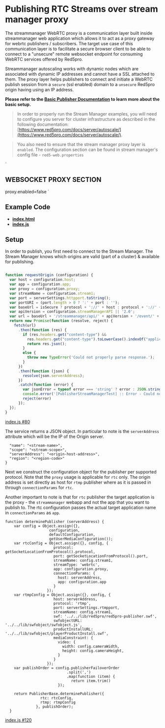 # Publishing RTC Streams over stream manager proxy

The streammanager WebRTC proxy is a communication layer built inside streammanager web application which allows it to act as a proxy gateway for webrtc publishers / subscribers. The target use case of this communication layer is to facilitate a secure browser client to be able to connect to a "unsecure" remote websocket endpoint for consuming WebRTC services offered by Red5pro. 

Streammanager autoscaling works with dynamic nodes which are associated with dynamic IP addresses and cannot have a SSL attached to them. The proxy layer helps publishers to connect and initiate a WebRTC publish session from a `secure` (ssl enabled) domain to a `unsecure` Red5pro origin having using an IP address.


**Please refer to the [Basic Publisher Documentation](../publish/README.md) to learn more about the basic setup.**

> In order to properly run the Stream Manager examples, you will need to configure you server for cluster infrastructure as described in the following documentation: [https://www.red5pro.com/docs/server/autoscale/](https://www.red5pro.com/docs/server/autoscale/).

> You also need to ensure that the stream manager proxy layer is `enabled`. The configuration section can be found in stream manager's config file - `red5-web.properties`

`
## WEBSOCKET PROXY SECTION
proxy.enabled=false
`

## Example Code

- **[index.html](index.html)**
- **[index.js](index.js)**

## Setup

In order to publish, you first need to connect to the Stream Manager. The Stream Manager knows which origins are valid (part of a cluster) & available for publishing.

```js

function requestOrigin (configuration) {
  var host = configuration.host;
  var app = configuration.app;
  var proxy = configuration.proxy;
  var streamName = configuration.stream1;
  var port = serverSettings.httpport.toString();
  var portURI = (port.length > 0 ? ':' + port : '');
  var baseUrl = isSecure ? protocol + '://' + host : protocol + '://' + host + portURI;
  var apiVersion = configuration.streamManagerAPI || '2.0';
  var url = baseUrl + '/streammanager/api/' + apiVersion + '/event/' + app + '/' + streamName + '?action=broadcast';
  return new Promise(function (resolve, reject) {
    fetch(url)
      .then(function (res) {
        if (res.headers.get("content-type") &&
          res.headers.get("content-type").toLowerCase().indexOf("application/json") >= 0) {
          return res.json();
        }
        else {
          throw new TypeError('Could not properly parse response.');
        }
      })
      .then(function (json) {
        resolve(json.serverAddress);
      })
      .catch(function (error) {
        var jsonError = typeof error === 'string' ? error : JSON.stringify(error, null, 2)
        console.error('[PublisherStreamManagerTest] :: Error - Could not request Origin IP from Stream Manager. ' + jsonError)
        reject(error)
      });
  });
}
```

[index.js #80](index.js#L80)

The service returns a JSON object. In particular to note is the `serverAddress` attribute which will be the IP of the Origin server.

```
  "name": "<stream-name>",
  "scope": "<stream-scope>",
  "serverAddress": "<origin-host-address>",
  "region": "<region-code>"
}
```

Next we construct the configuration object for the publisher per supported protocol. Note that the `proxy` usage is applicable for `rtc` only. The origin address is set directly as host for `rtmp` publisher where as it is passed in through `connectionParams` for `rtc`.

Another important to note is that for `rtc` publisher the target application is the proxy - the `streammanager` webapp and not the app that you want to publish to. The rtc configuration passes the actual target application name in `connectionParams` as `app`.

```
function determinePublisher (serverAddress) {
    var config = Object.assign({},
                    configuration,
                    defaultConfiguration,
                    getUserMediaConfiguration());
    var rtcConfig = Object.assign({}, config, {
                      protocol: getSocketLocationFromProtocol().protocol,
                      port: getSocketLocationFromProtocol().port,
                      streamName: config.stream1,
                      streamType: 'webrtc',
                      app: configuration.proxy,
                      connectionParams: {
                        host: serverAddress,
                        app: configuration.app
                      }
                   });
    var rtmpConfig = Object.assign({}, config, {
                      host: serverAddress,
                      protocol: 'rtmp',
                      port: serverSettings.rtmpport,
                      streamName: config.stream1,
                      swf: '../../lib/red5pro/red5pro-publisher.swf',
                      swfobjectURL: '../../lib/swfobject/swfobject.js',
                      productInstallURL: '../../lib/swfobject/playerProductInstall.swf',
                      mediaConstraint: {
                        video: {
                          width: config.cameraWidth,
                          height: config.cameraHeight,
                        }
                      }
                   });
    var publishOrder = config.publisherFailoverOrder
                            .split(',')
                            .map(function (item) {
                              return item.trim()
                        });

    return PublisherBase.determinePublisher({
                rtc: rtcConfig,
                rtmp: rtmpConfig
              }, publishOrder);
  }
```

[index.js #120](index.js#L120)

